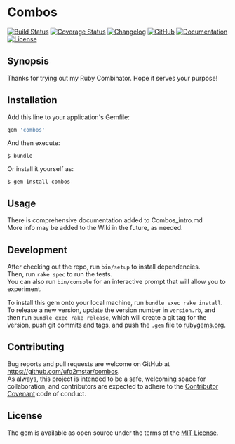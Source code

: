 
# Combos

[![Build Status](https://travis-ci.org/ufo2mstar/combos.svg?branch=master)](https://travis-ci.org/ufo2mstar/combos)
[![Coverage Status](https://coveralls.io/repos/github/ufo2mstar/combos/badge.svg?branch=master)](https://coveralls.io/github/ufo2mstar/combos?branch=master)
[![Changelog](http://img.shields.io/badge/ruby->2.0.0-yellowgreen.svg)](https://www.ruby-lang.org/en/downloads/)
[![GitHub](https://img.shields.io/badge/github-combos-blue.svg)](http://github.com/ufo2mstar/combos)
[![Documentation](http://img.shields.io/badge/docs-yard.info-red.svg)](https://ufo2mstar.github.io/combos/docs/)
[![License](http://img.shields.io/badge/license-MIT-yellowgreen.svg)](#license)
<!--[![Documentation](http://img.shields.io/badge/docs-rdoc.info-blue.svg)](http://www.rubydoc.info/gems/combos)-->
<!--[![IRC Chat](https://img.shields.io/badge/chat-%23yard%20@%20freenode-orange.svg)](irc://irc.freenode.net/yard)-->


## Synopsis
Thanks for trying out my Ruby Combinator. Hope it serves your purpose!

## Installation

Add this line to your application's Gemfile:

```ruby
gem 'combos'
```

And then execute:

    $ bundle

Or install it yourself as:

    $ gem install combos

## Usage

There is comprehensive documentation added to Combos_intro.md  
More info may be added to the Wiki in the future, as needed.

## Development

After checking out the repo, run `bin/setup` to install dependencies.  
Then, run `rake spec` to run the tests.  
You can also run `bin/console` for an interactive prompt that will allow you to experiment.

To install this gem onto your local machine, run `bundle exec rake install`.  
To release a new version, update the version number in `version.rb`, and then run `bundle exec rake release`, which will create a git tag for the version, push git commits and tags, and push the `.gem` file to [rubygems.org](https://rubygems.org).

## Contributing

Bug reports and pull requests are welcome on GitHub at https://github.com/ufo2mstar/combos.  
As always, this project is intended to be a safe, welcoming space for collaboration, and contributors are expected to adhere to the [Contributor Covenant](http://contributor-covenant.org) code of conduct.


## License

The gem is available as open source under the terms of the [MIT License](http://opensource.org/licenses/MIT).

